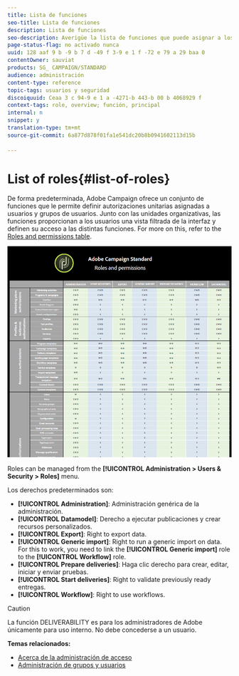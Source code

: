 ```yaml
---
title: Lista de funciones
seo-title: Lista de funciones
description: Lista de funciones
seo-description: Averigüe la lista de funciones que puede asignar a los usuarios.
page-status-flag: no activado nunca
uuid: 128 aaf 9 b -9 b 7 d -49 f 3-9 e 1 f -72 e 79 a 29 baa 0
contentOwner: sauviat
products: SG_ CAMPAIGN/STANDARD
audience: administración
content-type: reference
topic-tags: usuarios y seguridad
discoiquuid: Ceaa 3 c 94-9 e 1 a -4271-b 443-b 00 b 4068929 f
context-tags: role, overview; función, principal
internal: n
snippet: y
translation-type: tm+mt
source-git-commit: 6a877d878f01fa1e541dc20b8b0941602113d15b

---
```



# List of roles{#list-of-roles}

De forma predeterminada, Adobe Campaign ofrece un conjunto de funciones que le permite definir autorizaciones unitarias asignadas a usuarios y grupos de usuarios. Junto con las unidades organizativas, las funciones proporcionan a los usuarios una vista filtrada de la interfaz y definen su acceso a las distintas funciones. For more on this, refer to the [Roles and permissions table](https://docs.campaign.adobe.com/doc/standard/en/Technotes/AdobeCampaign-ACSRights.pdf).

![](assets/user_management_3.png)

Roles can be managed from the **[!UICONTROL Administration > Users & Security > Roles]** menu.

Los derechos predeterminados son:

* **[!UICONTROL Administration]**: Administración genérica de la administración.
* **[!UICONTROL Datamodel]**: Derecho a ejecutar publicaciones y crear recursos personalizados.
* **[!UICONTROL Export]**: Right to export data.
* **[!UICONTROL Generic import]**: Right to run a generic import on data. For this to work, you need to link the **[!UICONTROL Generic import]** role to the **[!UICONTROL Workflow]** role.
* **[!UICONTROL Prepare deliveries]**: Haga clic derecho para crear, editar, iniciar y enviar pruebas.
* **[!UICONTROL Start deliveries]**: Right to validate previously ready entregas.
* **[!UICONTROL Workflow]**: Right to use workflows.

>[!CAUTION]
>
>La función DELIVERABILITY es para los administradores de Adobe únicamente para uso interno. No debe concederse a un usuario.

**Temas relacionados:**

* [Acerca de la administración de acceso](../../administration/using/about-access-management.md)
* [Administración de grupos y usuarios](../../administration/using/managing-groups-and-users.md)

